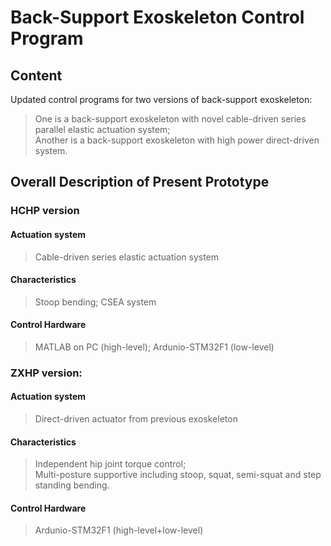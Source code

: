 # Back-Support Exoskeleton Control Program
## Content
Updated control programs for two versions of back-support exoskeleton: <br>
> One is a back-support exoskeleton with novel cable-driven series parallel elastic actuation system; <br>
> Another is a back-support exoskeleton with high power direct-driven system.


## Overall Description of Present Prototype

### HCHP version
#### Actuation system
> Cable-driven series elastic actuation system <br>
#### Characteristics
> Stoop bending; CSEA system <br>
#### Control Hardware
> MATLAB on PC (high-level); Ardunio-STM32F1 (low-level) <br>

### ZXHP version: <br>
#### Actuation system
> Direct-driven actuator from previous exoskeleton <br>
#### Characteristics
> Independent hip joint torque control; <br>
> Multi-posture supportive including stoop, squat, semi-squat and step standing bending.
#### Control Hardware
> Ardunio-STM32F1 (high-level+low-level)
